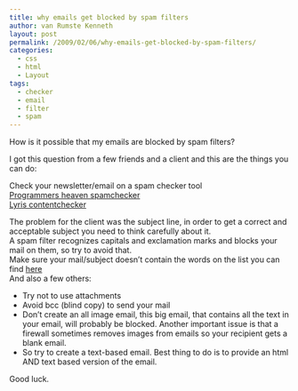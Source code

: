```yaml
---
title: why emails get blocked by spam filters
author: van Rumste Kenneth
layout: post
permalink: /2009/02/06/why-emails-get-blocked-by-spam-filters/
categories:
  - css
  - html
  - Layout
tags:
  - checker
  - email
  - filter
  - spam
---
```

How is it possible that my emails are blocked by spam filters?

I got this question from a few friends and a client and this are the things you can do:

Check your newsletter/email on a spam checker tool  
<a href="http://www.programmersheaven.com/webtools/Spam-Checker/spamchecker.aspx" target="_blank">Programmers heaven spamchecker</a>  
<a href="http://web0.lyris.com/resources/contentchecker/" target="_blank">Lyris contentchecker</a>

The problem for the client was the subject line, in order to get a correct and acceptable subject you need to think carefully about it.  
A spam filter recognizes capitals and exclamation marks and blocks your mail on them, so try to avoid that.  
Make sure your mail/subject doesn’t contain the words on the list you can find <a href="http://www.andreaoneill.com/spamtriggers.html" target="_blank">here </a>  
And also a few others:

  * Try not to use attachments
  * Avoid bcc (blind copy) to send your mail
  * Don’t create an all image email, this big email, that contains all the text in your email, will probably be blocked. Another important issue is that a firewall sometimes removes images from emails so your recipient gets a blank email.
  * So try to create a text-based email. Best thing to do is to provide an html AND text based version of the email.

Good luck.